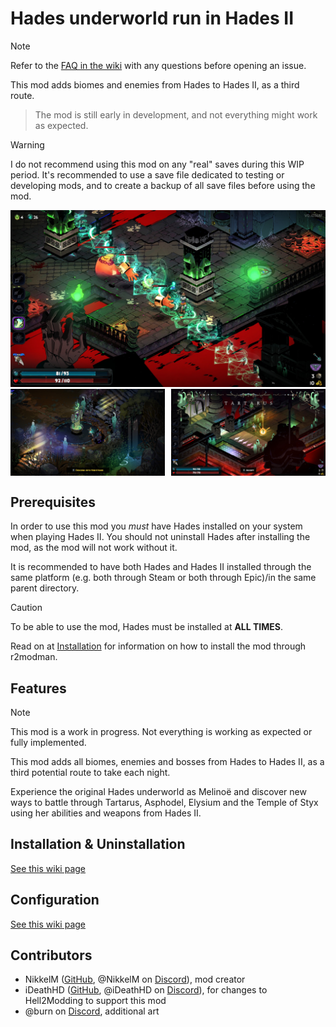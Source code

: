 # Hades underworld run in Hades II

> [!NOTE]
> Refer to the [FAQ in the wiki](https://github.com/NikkelM/Hades-II-HadesBiomes/wiki) with any questions before opening an issue.

This mod adds biomes and enemies from Hades to Hades II, as a third route.

> The mod is still early in development, and not everything might work as expected.

> [!WARNING]
> I do not recommend using this mod on any "real" saves during this WIP period.
> It's recommended to use a save file dedicated to testing or developing mods, and to create a backup of all save files before using the mod.

<img src="img/screenshots/tartarus_fight.jpg" alt="Battling out of Tartarus">
<div style="display: flex; justify-content: space-between;">
  <img src="img/screenshots/run_start.jpg" alt="Descend into Nightmare - Start a Hades run" width="49%" style="margin-right: 1%;">
  <img src="img/screenshots/tartarus_opening_boon.jpg" alt="Descending into Tartarus" width="49%" style="margin-left: 1%;">
</div>

## Prerequisites

In order to use this mod you _must_ have Hades installed on your system when playing Hades II.
You should not uninstall Hades after installing the mod, as the mod will not work without it.

It is recommended to have both Hades and Hades II installed through the same platform (e.g. both through Steam or both through Epic)/in the same parent directory.

> [!CAUTION]
> To be able to use the mod, Hades must be installed at **ALL TIMES**.

Read on at [Installation](https://github.com/NikkelM/Hades-II-HadesBiomes/wiki/Installation-&-Uninstallation) for information on how to install the mod through r2modman.

## Features

> [!NOTE]
> This mod is a work in progress.
> Not everything is working as expected or fully implemented.

This mod adds all biomes, enemies and bosses from Hades to Hades II, as a third potential route to take each night.

Experience the original Hades underworld as Melinoë and discover new ways to battle through Tartarus, Asphodel, Elysium and the Temple of Styx using her abilities and weapons from Hades II.

## Installation & Uninstallation

[See this wiki page](https://github.com/NikkelM/Hades-II-HadesBiomes/wiki/Installation-&-Uninstallation)

## Configuration

[See this wiki page](https://github.com/NikkelM/Hades-II-HadesBiomes/wiki/Configuration)

## Contributors

- NikkelM ([GitHub](https://github.com/NikkelM), @NikkelM on [Discord](https://discord.gg/bKvJTAJj)), mod creator
- iDeathHD ([GitHub](https://github.com/xiaoxiao921), @iDeathHD on [Discord](https://discord.gg/bKvJTAJj)), for changes to Hell2Modding to support this mod
- @burn on [Discord](https://discord.gg/bKvJTAJj), additional art
